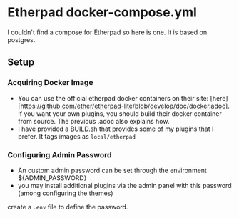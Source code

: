 # Etherpad docker-compose.yml

I couldn't find a compose for Etherpad so here is one. It is based on postgres. 

## Setup
### Acquiring Docker Image
- You can use the official etherpad docker containers on their site: [here][https://github.com/ether/etherpad-lite/blob/develop/doc/docker.adoc]. If you want your own plugins, you should build their docker container from source. The previous .adoc also explains how.
- I have provided a BUILD.sh that provides some of my plugins that I prefer. It tags images as `local/etherpad`

### Configuring Admin Password
- An custom admin password can be set through the environment ${ADMIN_PASSWORD}
- you may install additional plugins via the admin panel with this password (among configuring the themes)

create a `.env` file to define the password.




